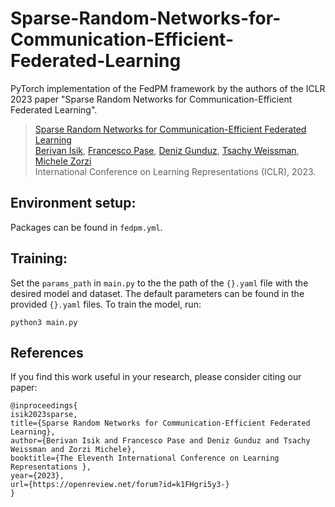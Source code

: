 # Sparse-Random-Networks-for-Communication-Efficient-Federated-Learning
PyTorch implementation of the FedPM framework by the authors of the ICLR 2023 paper "Sparse Random Networks for Communication-Efficient Federated Learning".

> [Sparse Random Networks for Communication-Efficient Federated Learning](https://arxiv.org/pdf/2209.15328.pdf) <br/>
>[Berivan Isik](https://sites.google.com/view/berivanisik), [Francesco Pase](https://sites.google.com/view/pasefrance), [Deniz Gunduz](https://www.imperial.ac.uk/people/d.gunduz), [Tsachy Weissman](https://web.stanford.edu/~tsachy/), [Michele Zorzi](https://signet.dei.unipd.it/zorzi/) <br/>
> International Conference on Learning Representations (ICLR), 2023. <br/>


## Environment setup:
Packages can be found in `fedpm.yml`.

## Training:
Set the `params_path` in `main.py` to the the path of the `{}.yaml` file with the desired model and dataset. The default parameters can be found in the provided `{}.yaml` files. To train the model, run:

```
python3 main.py
```

## References
If you find this work useful in your research, please consider citing our paper:
```
@inproceedings{
isik2023sparse,
title={Sparse Random Networks for Communication-Efficient Federated Learning},
author={Berivan Isik and Francesco Pase and Deniz Gunduz and Tsachy Weissman and Zorzi Michele},
booktitle={The Eleventh International Conference on Learning Representations },
year={2023},
url={https://openreview.net/forum?id=k1FHgri5y3-}
}
```
